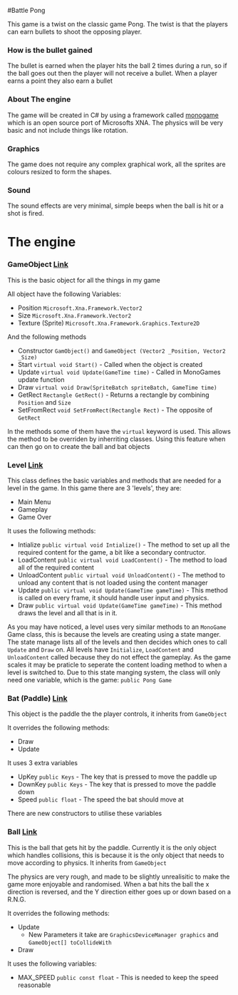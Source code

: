 #Battle Pong

This game is a twist on the classic game Pong. The twist is that the players can earn bullets to shoot the opposing player.

### How is the bullet gained

The bullet is earned when the player hits the ball 2 times during a run, so if the ball goes out then the player will not
receive a bullet. When a player earns a point they also earn a bullet

### About The engine

The game will be created in C# by using a framework called [monogame](https://github.com/mono/MonoGame) which is an open source port of Microsofts XNA. The physics will be very basic and not include things like rotation.

### Graphics

The game does not require any complex graphical work, all the sprites are colours resized to form the shapes.

### Sound

The sound effects are very minimal, simple beeps when the ball is hit or a shot is fired.

The engine
==

### GameObject [Link](https://github.com/EverlessDrop41/MonoPong/blob/master/MonoPong/Objects/GameObject.cs)

This is the basic object for all the things in my game

All object have the following Variables:
  - Position `Microsoft.Xna.Framework.Vector2`
  - Size `Microsoft.Xna.Framework.Vector2`
  - Texture (Sprite) `Microsoft.Xna.Framework.Graphics.Texture2D`

And the following methods
  - Constructor `GamObject()` and `GameObject (Vector2 _Position, Vector2 _Size)`
  - Start `virtual void Start()` - Called when the object is created
  - Update `virtual void Update(GameTime time)` - Called in MonoGames update function
  - Draw `virtual void Draw(SpriteBatch spriteBatch, GameTime time)`
  - GetRect `Rectangle GetRect()` - Returns a rectangle by combining `Position` and `Size`
  - SetFromRect `void SetFromRect(Rectangle Rect)` - The opposite of `GetRect`

In the methods some of them have the `virtual` keyword is used. This allows the method to be overriden by inherriting classes. Using this feature when can then go on to create the ball and bat objects

### Level [Link](https://github.com/EverlessDrop41/MonoPong/blob/master/MonoPong/Levels/Level.cs)

This class defines the basic variables and methods that are needed for a level in the game. In this game there are 3 'levels', they are:
 - Main Menu
 - Gameplay
 - Game Over
 
It uses the following methods: 
 - Intialize `public virtual void Intialize()` - The method to set up all the required content for the game, a bit like a secondary contructor.
 - LoadContent `public virtual void LoadContent()` - The method to load all of the required content
 - UnloadContent `public virtual void UnloadContent()` - The method to unload any content that is not loaded using the content manager
 - Update `public virtual void Update(GameTime gameTime)` - This method is called on every frame, it should handle user input and physics.
 - Draw `public virtual void Update(GameTime gameTime)` - This method draws the level and all that is in it.

As you may have noticed, a level uses very similar methods to an `MonoGame` Game class, this is because the levels are creating using a state manger. The state manage lists all of the levels and then decides which ones to call `Update` and `Draw` on. All levels have `Initialize`, `LoadContent` and `UnloadContent` called because they do not effect the gameplay. As the game scales it may be praticle to seperate the content loading method to when a level is switched to. Due to this state manging system, the class will only need one variable, which is the game: `public Pong Game`
 
### Bat (Paddle) [Link](https://github.com/EverlessDrop41/MonoPong/blob/master/MonoPong/Objects/Bat.cs)

This object is the paddle the the player controls, it inherits from `GameObject`

It overrides the following methods:
  - Draw
  - Update

It uses 3 extra variables
 - UpKey `public Keys` - The key that is pressed to move the paddle up
 - DownKey `public Keys` - The key that is pressed to move the paddle down
 - Speed `public float` - The speed the bat should move at

There are new constructors to utilise these variables

### Ball [Link](https://github.com/EverlessDrop41/MonoPong/blob/master/MonoPong/Objects/Ball.cs)

This is the ball that gets hit by the paddle. Currently it is the only object which handles collisions, this is because it is the only object that needs to move according to physics. It inherits from `GameObject`

The physics are very rough, and made to be slightly unrealisitic to make the game more enjoyable and randomised. When a bat hits the ball the x direction is reversed, and the Y direction either goes up or down based on a R.N.G.

It overrides the following methods: 
 - Update
   - New Parameters it take are `GraphicsDeviceManager graphics` and `GameObject[] toCollideWith`
 - Draw

It uses the following variables:
  - MAX_SPEED `public const float` - This is needed to keep the speed reasonable
